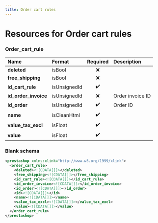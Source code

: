 ```yaml
---
title: Order cart rules
---
```


# Resources for Order cart rules

### Order_cart_rule

|         Name         |    Format    | Required |   Description    |
| :------------------- | :----------- | :------: | :--------------- |
| **deleted**          | isBool       | ❌        |                  |
| **free_shipping**    | isBool       | ❌        |                  |
| **id_cart_rule**     | isUnsignedId | ✔️       |                  |
| **id_order_invoice** | isUnsignedId | ❌        | Order invoice ID |
| **id_order**         | isUnsignedId | ✔️       | Order ID         |
| **name**             | isCleanHtml  | ✔️       |                  |
| **value_tax_excl**   | isFloat      | ✔️       |                  |
| **value**            | isFloat      | ✔️       |                  |


### Blank schema

```xml
<prestashop xmlns:xlink="http://www.w3.org/1999/xlink">
  <order_cart_rule>
    <deleted><![CDATA[]]></deleted>
    <free_shipping><![CDATA[]]></free_shipping>
    <id_cart_rule><![CDATA[]]></id_cart_rule>
    <id_order_invoice><![CDATA[]]></id_order_invoice>
    <id_order><![CDATA[]]></id_order>
    <id><![CDATA[]]></id>
    <name><![CDATA[]]></name>
    <value_tax_excl><![CDATA[]]></value_tax_excl>
    <value><![CDATA[]]></value>
  </order_cart_rule>
</prestashop>
```

